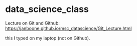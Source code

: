 # data_science_class
Lecture on Git and Github: https://janboone.github.io/msc_datascience/Git_Lecture.html

this I typed on my laptop (not on Github).